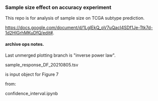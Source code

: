 ### Sample size effect on accuracy experiment
This repo is for analysis of sample size on TCGA subtype prediction.  

https://docs.google.com/document/d/1LgIEkQ_pV7uQacI4SDf1Je-Ttk7d-1d2HlGrhMKuDfQ/edit#.  

#### archive ops notes.  

Last unmerged plotting branch is "inverse power law". 

sample_response_DF_20210805.tsv

is input object for Figure 7

from:

confidence_interval.ipynb
